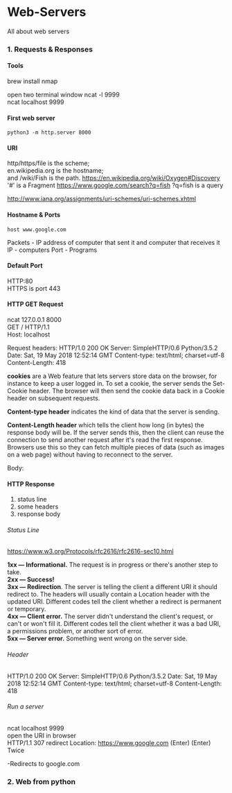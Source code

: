 # Web-Servers
All about web servers

### 1. Requests & Responses

#### Tools

brew install nmap  

open two terminal window
ncat -l 9999  
ncat localhost 9999

#### First web server  
```
python3 -m http.server 8000
```

#### URI  

http/https/file is the scheme;  
en.wikipedia.org is the hostname;  
and /wiki/Fish is the path.
https://en.wikipedia.org/wiki/Oxygen#Discovery
'#' is a Fragment
https://www.google.com/search?q=fish
?q=fish is a query

http://www.iana.org/assignments/uri-schemes/uri-schemes.xhtml

#### Hostname & Ports
```
host www.google.com
```

Packets - IP address of computer that sent it and computer that receives it
IP - computers
Port - Programs


#### Default Port
HTTP:80  
HTTPS is port 443

#### HTTP GET Request

ncat 127.0.0.1 8000  
GET / HTTP/1.1  
Host: localhost

Request headers:
HTTP/1.0 200 OK
Server: SimpleHTTP/0.6 Python/3.5.2
Date: Sat, 19 May 2018 12:52:14 GMT
Content-type: text/html; charset=utf-8
Content-Length: 418

**cookies** are a Web feature that lets servers store data on the browser, for instance to keep a user logged in. To set a cookie, the server sends the Set-Cookie header. The browser will then send the cookie data back in a Cookie header on subsequent requests.

**Content-type header** indicates the kind of data that the server is sending.

**Content-Length header** which tells the client how long (in bytes) the response body will be.
If the server sends this, then the client can reuse the connection to send another request after it's read the first response. Browsers use this so they can fetch multiple pieces of data (such as images on a web page) without having to reconnect to the server.



Body:

<!DOCTYPE HTML PUBLIC "-//W3C//DTD HTML 4.01//EN" "http://www.w3.org/TR/html4/strict.dtd">  
<html>
</html>

#### HTTP Response

<ol>
<li>status line
<li>some headers
<li>response body
</ol>

######  Status Line

https://www.w3.org/Protocols/rfc2616/rfc2616-sec10.html

<b>1xx — Informational.</b> The request is in progress or there's another step to take.  
<b>2xx — Success!</b>  
<b>3xx — Redirection</b>. The server is telling the client a different URI it should redirect to. The headers will usually contain a Location header with the updated URI.   Different codes tell the client whether a redirect is permanent or temporary.  
<b>4xx — Client error.</b> The server didn't understand the client's request, or can't or won't fill it. Different codes tell the client whether it was a bad URI, a permissions problem, or another sort of error.  
<b>5xx — Server error.</b> Something went wrong on the server side.  

######  Header

HTTP/1.0 200 OK
Server: SimpleHTTP/0.6 Python/3.5.2
Date: Sat, 19 May 2018 12:52:14 GMT
Content-type: text/html; charset=utf-8
Content-Length: 418

######  Run a server
 ncat localhost 9999  
 open the URI in browser  
 HTTP/1.1 307 redirect
Location: https://www.google.com
(Enter)
(Enter) Twice

-Redirects to google.com


### 2. Web from python
